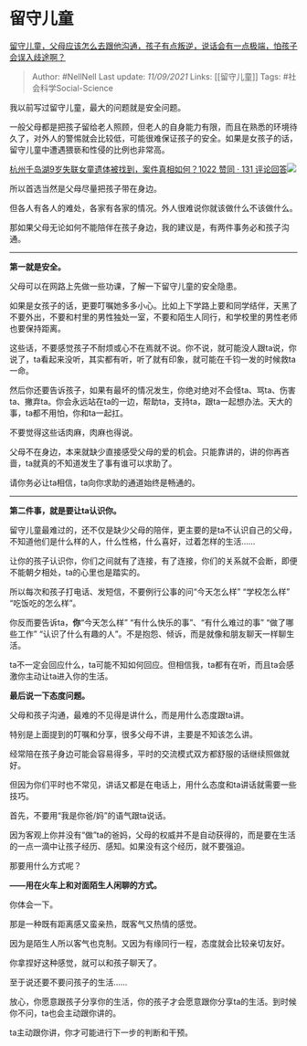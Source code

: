 # 留守儿童
[留守儿童，父母应该怎么去跟他沟通，孩子有点叛逆，说话会有一点极端，怕孩子会误入歧途啊？](https://www.zhihu.com/question/301600967/answer/2112582522)

> Author: #NellNell 
Last update: *11/09/2021* 
Links: [[留守儿童]]
Tags: #社会科学Social-Science  
  

我以前写过留守儿童，最大的问题就是安全问题。

一般父母都是把孩子留给老人照顾，但老人的自身能力有限，而且在熟悉的环境待久了，对外人的警惕就会比较低，可能很难保证孩子的安全。如果是女孩子的话，留守儿童中遭遇猥亵和性侵的比例也非常高。

[杭州千岛湖9岁失联女童遗体被找到，案件真相如何？1022 赞同 · 131 评论回答![](https://pic1.zhimg.com/v2-0a96eccedb99451ba0dffbc390144c80_180x120.jpg)](https://www.zhihu.com/question/334731954/answer/748106487)

所以首选当然是父母尽量把孩子带在身边。

但各人有各人的难处，各家有各家的情况。外人很难说你就该做什么不该做什么。

那如果父母无论如何不能陪伴在孩子身边，我的建议是，有两件事务必和孩子沟通。

---

**第一就是安全。**

父母可以在网路上先做一些功课，了解一下留守儿童的安全隐患。

如果是女孩子的话，更要叮嘱她多多小心。比如上下学路上要和同学结伴，天黑了不要外出，不要和村里的男性独处一室，不要和陌生人同行，和学校里的男性老师也要保持距离。

这些话，不要感觉孩子不耐烦或心不在焉就不说。你不说，就可能没人跟ta说，你说了，ta看起来没听，其实都有听，听了就有印象，就可能在千钧一发的时候救ta一命。

然后你还要告诉孩子，如果有最坏的情况发生，你绝对绝对不会怪ta、骂ta、伤害ta、撇弃ta。你会永远站在ta的一边，帮助ta，支持ta，跟ta一起想办法。天大的事，ta都不用怕，你和ta一起扛。

不要觉得这些话肉麻，肉麻也得说。

父母不在身边，本来就缺少直接感受父母的爱的机会。只能靠讲的，讲的你再吝啬，ta就真的不知道发生了事有谁可以求助了。

请你务必让ta相信，ta向你求助的通道始终是畅通的。

---

**第二件事，就是要让ta认识你。**

留守儿童最难过的，还不仅是缺少父母的陪伴，更主要的是ta不认识自己的父母，不知道他们是什么样的人，什么性格，什么喜好，过着怎样的生活……

让你的孩子认识你，你们之间就有了连接，有了连接，你们的关系就不会断，即便不能朝夕相处，ta的心里也是踏实的。

所以每次和孩子打电话、发短信，不要例行公事的问“今天怎么样” “学校怎么样” “吃饭吃的怎么样”。

你反而要告诉ta，**你**“今天怎么样” “有什么快乐的事”、“有什么难过的事” “做了哪些工作” “认识了什么有趣的人”。不是抱怨、倾诉，而是就像和朋友聊天一样聊生活。

ta不一定会回应什么，ta可能不知如何回应。但相信我，ta都有在听，而且ta会感激你主动让ta进入你的生活。

  

**最后说一下态度问题。**

父母和孩子沟通，最难的不见得是讲什么，而是用什么态度跟ta讲。

特别是上面提到的叮嘱和分享，很多父母不讲，主要是不知该怎么讲。

经常陪在孩子身边可能会容易得多，平时的交流模式双方都舒服的话继续照做就好。

但因为你们平时也不常见，讲话又都是在电话上，用什么态度和ta讲话就需要一些技巧。

首先，不要用“我是你爸/妈”的语气跟ta说话。

因为客观上你并没有“做”ta的爸妈，父母的权威并不是自动获得的，而是要在生活的一点一滴中让孩子经历、感知。如果没有这个经历，就不要强迫。

那要用什么方式呢？

**——用在火车上和对面陌生人闲聊的方式。**

你体会一下。

那是一种既有距离感又蛮亲热，既客气又热情的感觉。

因为是陌生人所以客气也克制。又因为有缘同行一程，态度就会比较亲切友好。

你拿捏好这种感觉，就可以和孩子聊天了。

至于说还要不要问孩子的生活……

放心，你愿意跟孩子分享你的生活，你的孩子才会愿意跟你分享ta的生活。到时候你不问，ta也会主动跟你讲的。

ta主动跟你讲，你才可能进行下一步的判断和干预。